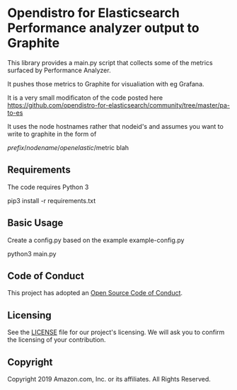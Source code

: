 # Opendistro for Elasticsearch Performance analyzer output to Graphite

This library provides a main.py script that collects some of the metrics
surfaced by Performance Analyzer.

It pushes those metrics to Graphite for visualiation with eg Grafana.

It is a very small modificaton of the code posted here https://github.com/opendistro-for-elasticsearch/community/tree/master/pa-to-es

It uses the node hostnames rather that nodeid's and assumes you want to write to graphite in the form of

$prefix/nodename/openelastic/$metric blah

## Requirements

The code requires Python 3

pip3 install -r requirements.txt


## Basic Usage

Create a config.py based on the example example-config.py

python3 main.py

## Code of Conduct

This project has adopted an [Open Source Code of
Conduct](https://opendistro.github.io/for-elasticsearch/codeofconduct.html).

## Licensing

See the [LICENSE](./LICENSE) file for our project's licensing. We will ask you
to confirm the licensing of your contribution.

## Copyright

Copyright 2019 Amazon.com, Inc. or its affiliates. All Rights Reserved.
